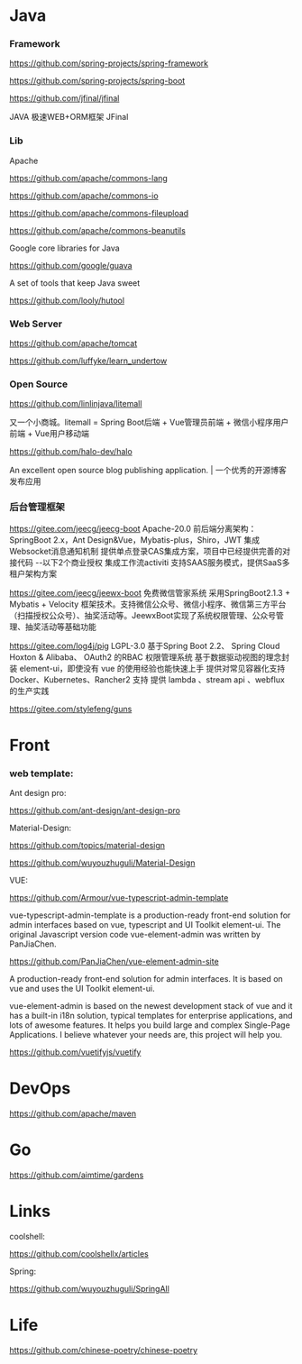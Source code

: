 # Java 

### Framework
  
https://github.com/spring-projects/spring-framework

https://github.com/spring-projects/spring-boot

https://github.com/jfinal/jfinal

JAVA 极速WEB+ORM框架 JFinal


### Lib
Apache

https://github.com/apache/commons-lang

https://github.com/apache/commons-io

https://github.com/apache/commons-fileupload

https://github.com/apache/commons-beanutils

Google core libraries for Java

https://github.com/google/guava

A set of tools that keep Java sweet

https://github.com/looly/hutool

### Web Server

https://github.com/apache/tomcat

https://github.com/luffyke/learn_undertow


### Open Source

https://github.com/linlinjava/litemall

又一个小商城。litemall = Spring Boot后端 + Vue管理员前端 + 微信小程序用户前端 + Vue用户移动端

https://github.com/halo-dev/halo

An excellent open source blog publishing application. | 一个优秀的开源博客发布应用

### 后台管理框架
https://gitee.com/jeecg/jeecg-boot Apache-20.0
前后端分离架构：SpringBoot 2.x，Ant Design&Vue，Mybatis-plus，Shiro，JWT
集成Websocket消息通知机制
提供单点登录CAS集成方案，项目中已经提供完善的对接代码
--以下2个商业授权
集成工作流activiti
支持SAAS服务模式，提供SaaS多租户架构方案

https://gitee.com/jeecg/jeewx-boot 免费微信管家系统
采用SpringBoot2.1.3 + Mybatis + Velocity 框架技术。支持微信公众号、微信小程序、微信第三方平台（扫描授权公众号）、抽奖活动等。JeewxBoot实现了系统权限管理、公众号管理、抽奖活动等基础功能

https://gitee.com/log4j/pig LGPL-3.0
基于Spring Boot 2.2、 Spring Cloud Hoxton & Alibaba、 OAuth2 的RBAC 权限管理系统
基于数据驱动视图的理念封装 element-ui，即使没有 vue 的使用经验也能快速上手
提供对常见容器化支持 Docker、Kubernetes、Rancher2 支持
提供 lambda 、stream api 、webflux 的生产实践

https://gitee.com/stylefeng/guns

# Front 

### web template:

  Ant design pro:

  https://github.com/ant-design/ant-design-pro

  Material-Design:

  https://github.com/topics/material-design
  
  https://github.com/wuyouzhuguli/Material-Design

  
  VUE:

  https://github.com/Armour/vue-typescript-admin-template

  vue-typescript-admin-template is a production-ready front-end solution for admin interfaces based on vue, typescript and UI   Toolkit element-ui. The original Javascript version code vue-element-admin was written by PanJiaChen.

  https://github.com/PanJiaChen/vue-element-admin-site

  A production-ready front-end solution for admin interfaces. It is based on vue and uses the UI Toolkit element-ui.

  vue-element-admin is based on the newest development stack of vue and it has a built-in i18n solution, typical templates for    enterprise applications, and lots of awesome features. It helps you build large and complex Single-Page Applications. I       believe whatever your needs are, this project will help you.

  https://github.com/vuetifyjs/vuetify

# DevOps
https://github.com/apache/maven

# Go
https://github.com/aimtime/gardens


# Links

coolshell:

https://github.com/coolshellx/articles

Spring:

https://github.com/wuyouzhuguli/SpringAll

# Life
https://github.com/chinese-poetry/chinese-poetry
